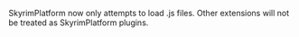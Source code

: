 SkyrimPlatform now only attempts to load .js files. Other extensions will not be treated as SkyrimPlatform plugins.
